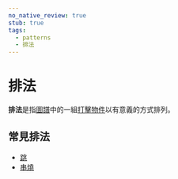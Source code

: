 ```yaml
---
no_native_review: true
stub: true
tags:
  - patterns
  - 排法
---
```


# 排法

**排法**是指[圖譜](/wiki/Beatmap)中的一組[打擊物件](/wiki/Hit_object)以有意義的方式排列。

## 常見排法

<!-- TODO: add more -->

- [跳](Jump)
- [串燒](Stream)
